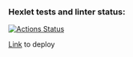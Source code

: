 ### Hexlet tests and linter status:
[![Actions Status](https://github.com/Kadina1988/rails-project-64/actions/workflows/hexlet-check.yml/badge.svg)](https://github.com/Kadina1988/rails-project-64/actions)

[Link](https://hexlet-kadi-blog.onrender.com) to deploy
